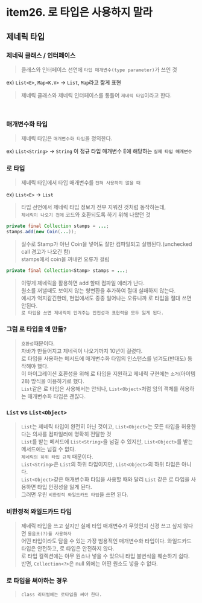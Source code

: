 # item26. 로 타입은 사용하지 말라 
## 제네릭 타입
### 제네릭 클래스 / 인터페이스
> 클래스와 인터페이스 선언에 `타입 매개변수(type parameter)`가 쓰인 것

ex) `List<E>`, `Map<K,V>` -> `List`, `Map`라고 짧게 표현
>제네릭 클래스와 제네릭 인터페이스를 통틀어 `제네릭 타입`이라고 한다.
</br>

### 매개변수화 타입
> 제네릭 타입은 `매개변수화 타입`을 정의한다.

ex) `List<String>` -> `String` 이 정규 타입 매개변수 E에 해당하는 `실제 타입 매개변수`

### 로 타입
> 제네릭 타입에서 타입 매개변수를 `전혀 사용하지 않을 때`

ex) `List<E>` -> `List`
> 타입 선언에서 제네릭 타입 정보가 전부 지워진 것처럼 동작하는데,</br>
> `제네릭이 나오기 전에` 코드와 호환되도록 하기 위해 나왔던 것
```java
private final Collection stamps = ...;
stamps.add(new Coin(...)); 
```
>실수로 Stamp가 아닌 Coin을 넣어도 잘만 컴파일되고 실행된다.(unchecked call 경고가 나오긴 함)
></br> stamps에서 coin을 꺼내면 오류가 걸림
```java
private final Collection<Stamp> stamps = ...;
```
> 이렇게 제네릭을 활용하면 add 할때 컴파일 에러가 난다.</br>
> 원소를 꺼낼때도 보이지 않는 형변환을 추가하여 절대 실패하지 않는다.</br>
> 예시가 억지같긴한데, 현업에서도 종종 일어나는 오류니까 로 타입을 절대 쓰면 안된다.</br>
> `로 타입을 쓰면 제네릭이 안겨주는 안전성과 표현력을 모두 잃게 된다.`

### 그럼 로 타입을 왜 만듦?
> `호환성`때문이다.</br>
> 자바가 만들어지고 제네릭이 나오기까지 10년이 걸렸다.</br>
> 로 타입을 사용하는 메서드에 매개변수화 타입의 인스턴스를 넘겨도(반대도) 동작해야 했다.</br>
> 이 마이그레이션 호환성을 위해 로 타입을 지원하고 제네릭 구현에는 `소거`(아이템28) 방식을 이용하기로 했다.</br>
> `List`같은 로 타입은 사용해서는 안되나, `List<Object>`처럼 임의 객체를 허용하는 매개변수화 타입은 괜찮다.</br>

### `List` vs `List<Object>`
> `List`는 제네릭 타입이 완전히 아닌 것이고, `List<Object>`는 모든 타입을 허용한다는 의사를 컴파일러에 명확히 전달한 것
> </br>`List`를 받는 메서드에 `List<String>`을 넘길 수 있지만, `List<Object>`를 받는 메서드에는 넘길 수 없다.</br>
> `제네릭의 하위 타입 규칙` 때문이다.</br>
> `List<String>`은 `List`의 하위 타입이지만, `List<Object>`의 하위 타입은 아니다.</br>
> `List<Object>`같은 매개변수화 타입을 사용할 때와 달리 `List` 같은 로 타입을 사용하면 타입 안정성을 잃게 된다.</br>
> 그러면 우린 `비한정적 와일드카드 타입`을 쓰면 된다.

### 비한정적 와일드카드 타입
> 제네릭 타입을 쓰고 싶지만 실제 타입 매개변수가 무엇인지 신경 쓰고 싶지 않다면 `물음표(?)를 사용하자`
> </br>어떤 타입이라도 담을 수 있는 가장 범용적인 매개변수화 타입이다.
> 와일드카드 타입은 안전하고, 로 타입은 안전하지 않다.</br>
> 로 타입 컬렉션에는 아무 원소나 넣을 수 있으니 타입 불변식을 훼손하기 쉽다.
> </br>반면, `Collection<?>`은 null 외에는 어떤 원소도 넣을 수 없다.</br>

### 로 타입을 써야하는 경우
> `class 리터럴에는 로타입을 써야 한다.`
